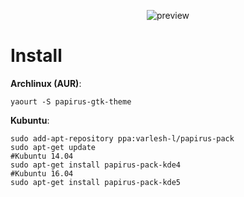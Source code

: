 <p align="center">
  <img src="https://raw.githubusercontent.com/PapirusDevelopmentTeam/papirus-gtk-theme/master/preview.png" alt="preview"/>
</p>

# Install
**Archlinux (AUR)**:
```
yaourt -S papirus-gtk-theme
```
**Kubuntu**:
```
sudo add-apt-repository ppa:varlesh-l/papirus-pack
sudo apt-get update
#Kubuntu 14.04
sudo apt-get install papirus-pack-kde4
#Kubuntu 16.04
sudo apt-get install papirus-pack-kde5
```
